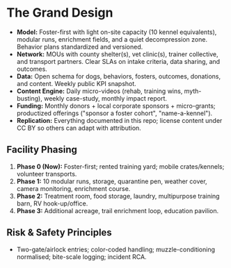 # The Grand Design

- **Model:** Foster-first with light on-site capacity (10 kennel equivalents), modular runs, enrichment fields, and a quiet decompression zone. Behavior plans standardized and versioned.
- **Network:** MOUs with county shelter(s), vet clinic(s), trainer collective, and transport partners. Clear SLAs on intake criteria, data sharing, and outcomes.
- **Data:** Open schema for dogs, behaviors, fosters, outcomes, donations, and content. Weekly public KPI snapshot.
- **Content Engine:** Daily micro-videos (rehab, training wins, myth-busting), weekly case-study, monthly impact report.
- **Funding:** Monthly donors + local corporate sponsors + micro-grants; productized offerings ("sponsor a foster cohort", "name-a-kennel").
- **Replication:** Everything documented in this repo; license content under CC BY so others can adapt with attribution.

## Facility Phasing
1) **Phase 0 (Now):** Foster-first; rented training yard; mobile crates/kennels; volunteer transports.  
2) **Phase 1:** 10 modular runs, storage, quarantine pen, weather cover, camera monitoring, enrichment course.  
3) **Phase 2:** Treatment room, food storage, laundry, multipurpose training barn, RV hook-up/office.  
4) **Phase 3:** Additional acreage, trail enrichment loop, education pavilion.

## Risk & Safety Principles
- Two-gate/airlock entries; color-coded handling; muzzle-conditioning normalised; bite-scale logging; incident RCA.
